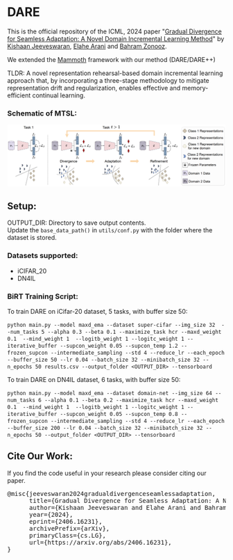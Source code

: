 # DARE

This is the official repository of the ICML, 2024 paper "[Gradual Divergence for Seamless Adaptation: A Novel Domain Incremental Learning Method](https://arxiv.org/abs/2406.16231)" by [Kishaan Jeeveswaran](https://scholar.google.com/citations?user=JcqW3_QAAAAJ&hl=en), [Elahe Arani](https://scholar.google.com/citations?user=e_I_v6cAAAAJ&hl=en) and [Bahram Zonooz](https://scholar.google.com/citations?hl=en&user=FZmIlY8AAAAJ).

We extended the [Mammoth](https://github.com/aimagelab/mammoth) framework with our method (DARE/DARE++)

TLDR: A novel representation rehearsal-based domain incremental learning approach that, by incorporating a three-stage methodology to mitigate representation drift and regularization, enables effective and memory-efficient continual learning.

### Schematic of MTSL:
![image info](./images/dare.png)

## Setup:

OUTPUT_DIR: Directory to save output contents.<br />
Update the `base_data_path()` in `utils/conf.py` with the folder where the dataset is stored.<br />

### Datasets supported: <br />

* iCIFAR_20
* DN4IL


### BiRT Training Script:

To train DARE on iCifar-20 dataset, 5 tasks, with buffer size 50: 
```
python main.py --model maxd_ema --dataset super-cifar --img_size 32  --num_tasks 5 --alpha 0.3 --beta 0.1 --maximize_task hcr --maxd_weight 0.1  --mind_weight 1  --logitb_weight 1 --logitc_weight 1 --iterative_buffer --supcon_weight 0.05 --supcon_temp 1.2 --frozen_supcon --intermediate_sampling --std 4 --reduce_lr --each_epoch --buffer_size 50 --lr 0.04 --batch_size 32 --minibatch_size 32 --n_epochs 50 results.csv --output_folder <OUTPUT_DIR> --tensorboard
```

To train DARE on DN4IL dataset, 6 tasks, with buffer size 50: 
```
python main.py --model maxd_ema --dataset domain-net --img_size 64 --num_tasks 6 --alpha 0.1 --beta 0.2 --maximize_task hcr --maxd_weight 0.1  --mind_weight 1  --logitb_weight 1 --logitc_weight 1 --iterative_buffer --supcon_weight 0.05 --supcon_temp 0.8 --frozen_supcon --intermediate_sampling --std 4 --reduce_lr --each_epoch --buffer_size 200 --lr 0.04 --batch_size 32 --minibatch_size 32 --n_epochs 50 --output_folder <OUTPUT_DIR> --tensorboard
```


## Cite Our Work:

If you find the code useful in your research please consider citing our paper.

<pre>
@misc{jeeveswaran2024gradualdivergenceseamlessadaptation,
      title={Gradual Divergence for Seamless Adaptation: A Novel Domain Incremental Learning Method}, 
      author={Kishaan Jeeveswaran and Elahe Arani and Bahram Zonooz},
      year={2024},
      eprint={2406.16231},
      archivePrefix={arXiv},
      primaryClass={cs.LG},
      url={https://arxiv.org/abs/2406.16231}, 
}
</pre>
